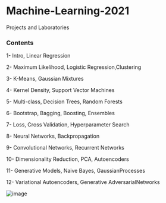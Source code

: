 # Machine-Learning-2021
Projects and Laboratories
### Contents 
1- Intro, Linear Regression

2- Maximum Likelihood, Logistic Regression,Clustering

3- K-Means, Gaussian Mixtures

4- Kernel Density, Support Vector Machines

5- Multi-class, Decision Trees, Random Forests

6- Bootstrap, Bagging, Boosting, Ensembles

7- Loss, Cross Validation, Hyperparameter Search

8- Neural Networks, Backpropagation

9- Convolutional Networks, Recurrent Networks

10- Dimensionality Reduction, PCA, Autoencoders

11- Generative Models, Naive Bayes, GaussianProcesses

12- Variational Autoencoders, Generative AdversarialNetworks

![image](https://user-images.githubusercontent.com/90406132/145911387-e8c65ff6-3ecb-47fd-955e-2eea58471c09.png)
